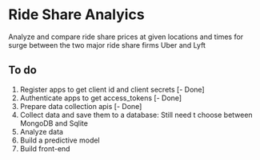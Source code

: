 # Ride Share Analyics

Analyze and compare ride share prices at given locations and times for surge between the two major ride share firms Uber and Lyft

## To do
1. Register apps to get client id and client secrets [- Done]
2. Authenticate apps to get access_tokens [- Done]
3. Prepare data collection apis [- Done]
3. Collect data and save them to a database: Still need t choose between MongoDB and Sqlite
4. Analyze data
5. Build a predictive model
6. Build front-end
